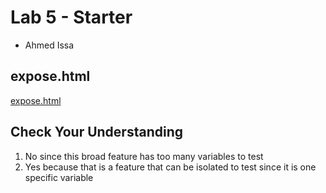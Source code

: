 # Lab 5 - Starter
- Ahmed Issa

## expose.html
[expose.html](https://a1issa369.github.io/Lab5_Starter/expose.html)

## Check Your Understanding
1. No since this broad feature has too many variables to test
2. Yes because that is a feature that can be isolated to test since it is one specific variable
